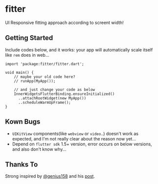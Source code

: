 # fitter

UI Responsive fitting approach according to screent width!

## Getting Started

Include codes below, and it works:
your app will automatically scale itself like `rem` does in web...

```
import 'package:fitter/fitter.dart';

void main() {
    // maybe your old code here?
    // runApp(MyApp());

    // and just change your code as below
    InnerWidgetsFlutterBinding.ensureInitialized()
      ..attachRootWidget(new MyApp())
      ..scheduleWarmUpFrame();
}
```

## Kown Bugs

* `UIKitView` components(like `webview` or `video`..) doesn't work as expected, and I'm not really clear about the reason now yet...
* Depend on `flutter sdk` 1.5+ version, error occurs on below versions, and also don't know why...

## Thanks To

Strong inspired by [@genius158](https://github.com/genius158/FlutterTest/blob/master/lib/main.dart) and his [post](https://juejin.im/post/5cb49e306fb9a068a3729b41).